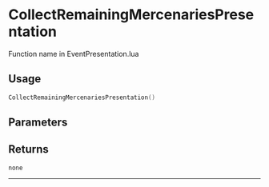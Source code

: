 # CollectRemainingMercenariesPresentation
Function name in EventPresentation.lua
## Usage
```lua
CollectRemainingMercenariesPresentation()
```
## Parameters

## Returns
`none`

---